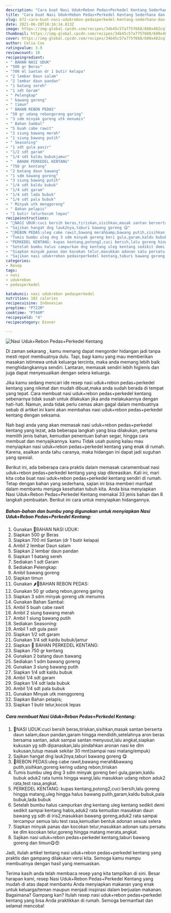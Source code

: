 ```yaml
---
description: "Cara buat Nasi Uduk+Rebon Pedas+Perkedel Kentang Sederhana dan Mudah Dibuat"
title: "Cara buat Nasi Uduk+Rebon Pedas+Perkedel Kentang Sederhana dan Mudah Dibuat"
slug: 672-cara-buat-nasi-udukrebon-pedasperkedel-kentang-sederhana-dan-mudah-dibuat
date: 2021-06-20T18:16:14.813Z
image: https://img-global.cpcdn.com/recipes/34b45c57a775f668/680x482cq70/nasi-udukrebon-pedasperkedel-kentang-foto-resep-utama.jpg
thumbnail: https://img-global.cpcdn.com/recipes/34b45c57a775f668/680x482cq70/nasi-udukrebon-pedasperkedel-kentang-foto-resep-utama.jpg
cover: https://img-global.cpcdn.com/recipes/34b45c57a775f668/680x482cq70/nasi-udukrebon-pedasperkedel-kentang-foto-resep-utama.jpg
author: Celia Cox
ratingvalue: 3.9
reviewcount: 10
recipeingredient:
- " BAHAN NASI UDUK"
- "500 gr Beras"
- "700 ml Santan dr 1 butir kelapa"
- "2 lembar Daun salam"
- "2 lembar daun pandan"
- "1 batang sereh"
- "1 sdt Garam"
- " Pelengkap"
- " bawang goreng"
- " timun"
- " BAHAN REBON PEDAS"
- "50 gr udang rebongoreng garing"
- "3 sdm minyak goreng utk menumis"
- " Bahan Sambal"
- "5 buah cabe rawit"
- "2 siung bawang merah"
- "1 siung bawang putih"
- " Seasoning"
- "1 sdt gula pasir"
- "1/2 sdt garam"
- "1/4 sdt kaldu bubukjamur"
- "  BAHAN PERKEDEL KENTANG"
- "750 gr kentang"
- "2 batang daun bawang"
- "1 sdm bawang goreng"
- "3 siung bawang putih"
- "1/4 sdt kaldu bubuk"
- "1/4 sdt garam"
- "1/4 sdt lada bubuk"
- "1/4 sdt pala bubuk"
- " Minyak utk menggoreng"
- " Bahan pelapis"
- "1 butir telurkocok lepas"
recipeinstructions:
- "🍚NASI UDUK:cuci bersih beras,tiriskan,sisihkan,masak santan berserta daun salam,daun pandan,garam hingga mendidih,setelahnya aron beras bersama santan, aduk sampai santan menyusut,lalu angkat,siapkan kukusan yg sdh dipanaskan,lalu pindahkan aronan nasi ke dlm kukusan,tutup masak sekitar 30 mnt(sampai nasi matang/empuk)"
- "Sajikan hangat dng lauk2nya,taburi bawang goreng 😋"
- "🍤REBON PEDAS:uleg cabe rawit,bawang merah&amp;bawang putih,sisihkan,goreng kering udang rebon,tiriskan"
- "Tumis bumbu uleg dng 3 sdm minyak goreng beri gula,garam,kaldu bubuk aduk2 rata tumis hingga wangi,lalu masukkan udang rebon aduk2 rata,test rasa,angkat."
- "PERKEDEL KENTANG: kupas kentang,potong2,cuci bersih,lalu goreng hingga matang,uleg hingga halus bawang putih,garam,kaldu bubuk,pala bubuk,lada bubuk"
- "Setelah bumbu halus campurkan dng kentang uleg kentang sedikit demi sedikit sampai kentang habis,aduk2 rata kemudian masukkan daun bawang yg sdh di iris2,masukkan bawang goreng,aduk2 rata sampai tercampur semua lalu test rasa,kemudian bentuk adonan sesuai selera"
- "Siapkan minyak panas dan kocokan telur,masukkan adonan satu persatu ke dlm kocokan telur,goreng hingga matang merata,angkat."
- "Sajikan nasi uduk+rebon pedas+perkedel kentang,taburi bawang goreng dan timun😋😍"
categories:
- Resep
tags:
- nasi
- udukrebon
- pedasperkedel

katakunci: nasi udukrebon pedasperkedel 
nutrition: 182 calories
recipecuisine: Indonesian
preptime: "PT22M"
cooktime: "PT46M"
recipeyield: "4"
recipecategory: Dinner

---
```



![Nasi Uduk+Rebon Pedas+Perkedel Kentang](https://img-global.cpcdn.com/recipes/34b45c57a775f668/680x482cq70/nasi-udukrebon-pedasperkedel-kentang-foto-resep-utama.jpg)

Di zaman  sekarang , kamu memang dapat mengorder hidangan jadi tanpa mesti repot membuatnya dulu. Tapi, bagi kamu yang mau memberikan masakan istimewa untuk keluarga tercinta, maka anda memang lebih baik menghidangkannya sendiri. Lantaran, memasak sendiri lebih higienis dan juga dapat menyesuaikan dengan selera keluarga.

Jika kamu sedang mencari ide resep nasi uduk+rebon pedas+perkedel kentang yang nikmat dan mudah dibuat,maka anda sudah berada di tempat yang tepat. Cara membuat nasi uduk+rebon pedas+perkedel kentang  sebenarnya tidak susah untuk dilakukan jika anda melakukannya dengan hati-hati. Namun, anda tidak perlu cemas akan gagal dalam membuatnya 
sebab di artikel ini kami akan membahas nasi uduk+rebon pedas+perkedel kentang dengan seksama.  



Nah bagi anda yang akan memasak nasi uduk+rebon pedas+perkedel kentang yang lezat, ada beberapa langkah yang bisa dilakukan, pertama memilih jenis bahan, kemudian penentuan bahan segar, hingga cara membuat dan menyajikannya. kamu Tidak usah pusing kalau mau menyiapkan nasi uduk+rebon pedas+perkedel kentang yang enak di rumah. Karena, asalkan anda  tahu caranya, maka hidangan ini dapat jadi suguhan yang spesial.

Berikut ini, ada beberapa cara praktis  dalam memasak caramembuat nasi uduk+rebon pedas+perkedel kentang yang siap dikreasikan. Kali ini, mari kita coba buat nasi uduk+rebon pedas+perkedel kentang sendiri di rumah. Tetap dengan bahan yang sederhana, sajian ini bisa memberi manfaat dalam membantu menjaga kesehatan tubuh kita. Anda bisa menyiapkan Nasi Uduk+Rebon Pedas+Perkedel Kentang memakai 33 jenis bahan dan 8 langkah pembuatan. Berikut ini cara untuk menyiapkan hidangannya.

<!--inarticleads1-->

##### Bahan-bahan dan bumbu yang digunakan untuk menyiapkan Nasi Uduk+Rebon Pedas+Perkedel Kentang:

1. Gunakan  🍚BAHAN NASI UDUK:
1. Siapkan 500 gr Beras
1. Siapkan 700 ml Santan (dr 1 butir kelapa)
1. Ambil 2 lembar Daun salam
1. Siapkan 2 lembar daun pandan
1. Siapkan 1 batang sereh
1. Sediakan 1 sdt Garam
1. Sediakan  Pelengkap:
1. Ambil  bawang goreng
1. Siapkan  timun
1. Gunakan  🌶🍤BAHAN REBON PEDAS:
1. Gunakan 50 gr udang rebon,goreng garing
1. Siapkan 3 sdm minyak goreng utk menumis
1. Gunakan  Bahan Sambal:
1. Ambil 5 buah cabe rawit
1. Ambil 2 siung bawang merah
1. Ambil 1 siung bawang putih
1. Sediakan  Seasoning:
1. Ambil 1 sdt gula pasir
1. Siapkan 1/2 sdt garam
1. Gunakan 1/4 sdt kaldu bubuk/jamur
1. Siapkan  🍠 BAHAN PERKEDEL KENTANG:
1. Siapkan 750 gr kentang
1. Gunakan 2 batang daun bawang
1. Sediakan 1 sdm bawang goreng
1. Gunakan 3 siung bawang putih
1. Siapkan 1/4 sdt kaldu bubuk
1. Ambil 1/4 sdt garam
1. Siapkan 1/4 sdt lada bubuk
1. Ambil 1/4 sdt pala bubuk
1. Gunakan  Minyak utk menggoreng
1. Siapkan  Bahan pelapis;
1. Siapkan 1 butir telur,kocok lepas




<!--inarticleads2-->

##### Cara membuat Nasi Uduk+Rebon Pedas+Perkedel Kentang:

1. 🍚NASI UDUK:cuci bersih beras,tiriskan,sisihkan,masak santan berserta daun salam,daun pandan,garam hingga mendidih,setelahnya aron beras bersama santan, aduk sampai santan menyusut,lalu angkat,siapkan kukusan yg sdh dipanaskan,lalu pindahkan aronan nasi ke dlm kukusan,tutup masak sekitar 30 mnt(sampai nasi matang/empuk)
1. Sajikan hangat dng lauk2nya,taburi bawang goreng 😋
1. 🍤REBON PEDAS:uleg cabe rawit,bawang merah&amp;bawang putih,sisihkan,goreng kering udang rebon,tiriskan
1. Tumis bumbu uleg dng 3 sdm minyak goreng beri gula,garam,kaldu bubuk aduk2 rata tumis hingga wangi,lalu masukkan udang rebon aduk2 rata,test rasa,angkat.
1. PERKEDEL KENTANG: kupas kentang,potong2,cuci bersih,lalu goreng hingga matang,uleg hingga halus bawang putih,garam,kaldu bubuk,pala bubuk,lada bubuk
1. Setelah bumbu halus campurkan dng kentang uleg kentang sedikit demi sedikit sampai kentang habis,aduk2 rata kemudian masukkan daun bawang yg sdh di iris2,masukkan bawang goreng,aduk2 rata sampai tercampur semua lalu test rasa,kemudian bentuk adonan sesuai selera
1. Siapkan minyak panas dan kocokan telur,masukkan adonan satu persatu ke dlm kocokan telur,goreng hingga matang merata,angkat.
1. Sajikan nasi uduk+rebon pedas+perkedel kentang,taburi bawang goreng dan timun😋😍




Jadi, itulah artikel tentang  nasi uduk+rebon pedas+perkedel kentang  yang praktis dan gampang dilakukan versi kita. Semoga kamu mampu membuatnya dengan hasil yang memuaskan. 

Terima kasih anda telah membaca resep yang kita tampilkan di sini. Besar harapan kami, resep  Nasi Uduk+Rebon Pedas+Perkedel Kentang yang mudah di atas dapat membantu Anda menyiapkan makanan yang enak untuk keluarga/teman maupun menjadi inspirasi dalam berjualan makanan. Bagaimana? Gampang kan? Itulah resep nasi uduk+rebon pedas+perkedel kentang yang bisa Anda praktikkan di rumah. Semoga bermanfaat dan selamat mencoba!


